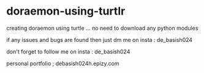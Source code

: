 # doraemon-using-turtlr
creating doraemon using turtle ... no need to download any python modules

if any issues and bugs are found then just dm me on insta : de_basish024



don't forget to follow me on insta : de_basish024

personal portfolio ; debasish024h.epizy.com
